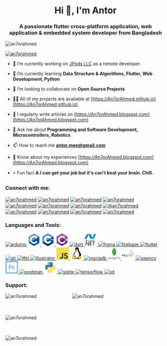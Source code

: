 <h1 align="center">Hi 👋, I'm Antor</h1>
<h3 align="center">A passionate flutter cross-platform application, web application & embedded system developer from Bangladesh</h3>

<p align="left"> <img src="https://komarev.com/ghpvc/?username=an7orahmed&label=Profile%20views&color=0e75b6&style=flat" alt="an7orahmed" /> </p>

<p align="left"> <a href="https://github.com/ryo-ma/github-profile-trophy"><img src="https://github-profile-trophy.vercel.app/?username=an7orahmed" alt="an7orahmed" /></a> </p>

- 🔭 I’m currently working on [JPods LLC](https://www.jpods.com) as a remote developer.

- 🌱 I’m currently learning **Data Structure & Algorithms, Flutter, Web Development, Python**

- 👯 I’m looking to collaborate on **Open Source Projects**

- 👨‍💻 All of my projects are available at [https://An7orAhmed.github.io](https://An7orAhmed.github.io)

- 📝 I regularly write articles on [https://An7orAhmed.blogspot.com](https://An7orAhmed.blogspot.com)

- 💬 Ask me about **Programming and Software Development, Microcontrollers, Robotics**

- 📫 How to reach me **antor.mee@gmail.com**

- 📄 Know about my experiences [https://An7orAhmed.blogspot.com](https://An7orAhmed.blogspot.com)

- ⚡ Fun fact **A.I can get your job but it's can't beat your brain. Chill.**

<h3 align="left">Connect with me:</h3>
<p align="left">
<a href="https://codepen.io/an7orahmed" target="blank"><img align="center" src="https://raw.githubusercontent.com/rahuldkjain/github-profile-readme-generator/master/src/images/icons/Social/codepen.svg" alt="an7orahmed" height="30" width="40" /></a>
<a href="https://dev.to/an7orahmed" target="blank"><img align="center" src="https://raw.githubusercontent.com/rahuldkjain/github-profile-readme-generator/master/src/images/icons/Social/devto.svg" alt="an7orahmed" height="30" width="40" /></a>
<a href="https://linkedin.com/in/an7orahmed" target="blank"><img align="center" src="https://raw.githubusercontent.com/rahuldkjain/github-profile-readme-generator/master/src/images/icons/Social/linked-in-alt.svg" alt="an7orahmed" height="30" width="40" /></a>
<a href="https://codesandbox.com/an7orahmed" target="blank"><img align="center" src="https://raw.githubusercontent.com/rahuldkjain/github-profile-readme-generator/master/src/images/icons/Social/codesandbox.svg" alt="an7orahmed" height="30" width="40" /></a>
<a href="https://kaggle.com/an7orahmed" target="blank"><img align="center" src="https://raw.githubusercontent.com/rahuldkjain/github-profile-readme-generator/master/src/images/icons/Social/kaggle.svg" alt="an7orahmed" height="30" width="40" /></a>
<a href="https://fb.com/an7orahmed" target="blank"><img align="center" src="https://raw.githubusercontent.com/rahuldkjain/github-profile-readme-generator/master/src/images/icons/Social/facebook.svg" alt="an7orahmed" height="30" width="40" /></a>
<a href="https://dribbble.com/an7orahmed" target="blank"><img align="center" src="https://raw.githubusercontent.com/rahuldkjain/github-profile-readme-generator/master/src/images/icons/Social/dribbble.svg" alt="an7orahmed" height="30" width="40" /></a>
<a href="https://medium.com/@an7orahmed" target="blank"><img align="center" src="https://raw.githubusercontent.com/rahuldkjain/github-profile-readme-generator/master/src/images/icons/Social/medium.svg" alt="@an7orahmed" height="30" width="40" /></a>
<a href="https://www.youtube.com/c/an7orahmed" target="blank"><img align="center" src="https://raw.githubusercontent.com/rahuldkjain/github-profile-readme-generator/master/src/images/icons/Social/youtube.svg" alt="an7orahmed" height="30" width="40" /></a>
<a href="https://www.hackerrank.com/an7orahmed" target="blank"><img align="center" src="https://raw.githubusercontent.com/rahuldkjain/github-profile-readme-generator/master/src/images/icons/Social/hackerrank.svg" alt="an7orahmed" height="30" width="40" /></a>
<a href="https://www.leetcode.com/an7orahmed" target="blank"><img align="center" src="https://raw.githubusercontent.com/rahuldkjain/github-profile-readme-generator/master/src/images/icons/Social/leet-code.svg" alt="an7orahmed" height="30" width="40" /></a>
<a href="https://auth.geeksforgeeks.org/user/an7orahmed" target="blank"><img align="center" src="https://raw.githubusercontent.com/rahuldkjain/github-profile-readme-generator/master/src/images/icons/Social/geeks-for-geeks.svg" alt="an7orahmed" height="30" width="40" /></a>
</p>

<h3 align="left">Languages and Tools:</h3>
<p align="left"> <a href="https://www.arduino.cc/" target="_blank" rel="noreferrer"> <img src="https://cdn.worldvectorlogo.com/logos/arduino-1.svg" alt="arduino" width="40" height="40"/> </a> <a href="https://www.cprogramming.com/" target="_blank" rel="noreferrer"> <img src="https://raw.githubusercontent.com/devicons/devicon/master/icons/c/c-original.svg" alt="c" width="40" height="40"/> </a> <a href="https://www.w3schools.com/cpp/" target="_blank" rel="noreferrer"> <img src="https://raw.githubusercontent.com/devicons/devicon/master/icons/cplusplus/cplusplus-original.svg" alt="cplusplus" width="40" height="40"/> </a> <a href="https://www.w3schools.com/cs/" target="_blank" rel="noreferrer"> <img src="https://raw.githubusercontent.com/devicons/devicon/master/icons/csharp/csharp-original.svg" alt="csharp" width="40" height="40"/> </a> <a href="https://dart.dev" target="_blank" rel="noreferrer"> <img src="https://www.vectorlogo.zone/logos/dartlang/dartlang-icon.svg" alt="dart" width="40" height="40"/> </a> <a href="https://dotnet.microsoft.com/" target="_blank" rel="noreferrer"> <img src="https://raw.githubusercontent.com/devicons/devicon/master/icons/dot-net/dot-net-original-wordmark.svg" alt="dotnet" width="40" height="40"/> </a> <a href="https://www.figma.com/" target="_blank" rel="noreferrer"> <img src="https://www.vectorlogo.zone/logos/figma/figma-icon.svg" alt="figma" width="40" height="40"/> </a> <a href="https://firebase.google.com/" target="_blank" rel="noreferrer"> <img src="https://www.vectorlogo.zone/logos/firebase/firebase-icon.svg" alt="firebase" width="40" height="40"/> </a> <a href="https://flutter.dev" target="_blank" rel="noreferrer"> <img src="https://www.vectorlogo.zone/logos/flutterio/flutterio-icon.svg" alt="flutter" width="40" height="40"/> </a> <a href="https://git-scm.com/" target="_blank" rel="noreferrer"> <img src="https://www.vectorlogo.zone/logos/git-scm/git-scm-icon.svg" alt="git" width="40" height="40"/> </a> <a href="https://ifttt.com/" target="_blank" rel="noreferrer"> <img src="https://www.vectorlogo.zone/logos/ifttt/ifttt-ar21.svg" alt="ifttt" width="40" height="40"/> </a> <a href="https://www.adobe.com/in/products/illustrator.html" target="_blank" rel="noreferrer"> <img src="https://www.vectorlogo.zone/logos/adobe_illustrator/adobe_illustrator-icon.svg" alt="illustrator" width="40" height="40"/> </a> <a href="https://developer.mozilla.org/en-US/docs/Web/JavaScript" target="_blank" rel="noreferrer"> <img src="https://raw.githubusercontent.com/devicons/devicon/master/icons/javascript/javascript-original.svg" alt="javascript" width="40" height="40"/> </a> <a href="https://www.linux.org/" target="_blank" rel="noreferrer"> <img src="https://raw.githubusercontent.com/devicons/devicon/master/icons/linux/linux-original.svg" alt="linux" width="40" height="40"/> </a> <a href="https://mariadb.org/" target="_blank" rel="noreferrer"> <img src="https://www.vectorlogo.zone/logos/mariadb/mariadb-icon.svg" alt="mariadb" width="40" height="40"/> </a> <a href="https://www.mongodb.com/" target="_blank" rel="noreferrer"> <img src="https://raw.githubusercontent.com/devicons/devicon/master/icons/mongodb/mongodb-original-wordmark.svg" alt="mongodb" width="40" height="40"/> </a> <a href="https://www.mysql.com/" target="_blank" rel="noreferrer"> <img src="https://raw.githubusercontent.com/devicons/devicon/master/icons/mysql/mysql-original-wordmark.svg" alt="mysql" width="40" height="40"/> </a> <a href="https://opencv.org/" target="_blank" rel="noreferrer"> <img src="https://www.vectorlogo.zone/logos/opencv/opencv-icon.svg" alt="opencv" width="40" height="40"/> </a> <a href="https://www.photoshop.com/en" target="_blank" rel="noreferrer"> <img src="https://raw.githubusercontent.com/devicons/devicon/master/icons/photoshop/photoshop-line.svg" alt="photoshop" width="40" height="40"/> </a> <a href="https://postman.com" target="_blank" rel="noreferrer"> <img src="https://www.vectorlogo.zone/logos/getpostman/getpostman-icon.svg" alt="postman" width="40" height="40"/> </a> <a href="https://www.python.org" target="_blank" rel="noreferrer"> <img src="https://raw.githubusercontent.com/devicons/devicon/master/icons/python/python-original.svg" alt="python" width="40" height="40"/> </a> <a href="https://www.sqlite.org/" target="_blank" rel="noreferrer"> <img src="https://www.vectorlogo.zone/logos/sqlite/sqlite-icon.svg" alt="sqlite" width="40" height="40"/> </a> <a href="https://www.tensorflow.org" target="_blank" rel="noreferrer"> <img src="https://www.vectorlogo.zone/logos/tensorflow/tensorflow-icon.svg" alt="tensorflow" width="40" height="40"/> </a> <a href="https://www.adobe.com/products/xd.html" target="_blank" rel="noreferrer"> <img src="https://cdn.worldvectorlogo.com/logos/adobe-xd.svg" alt="xd" width="40" height="40"/> </a> </p>

<h3 align="left">Support:</h3>
<p><a href="https://www.buymeacoffee.com/an7orahmed"> <img align="left" src="https://cdn.buymeacoffee.com/buttons/v2/default-yellow.png" height="50" width="210" alt="an7orahmed" /></a><a href="https://ko-fi.com/an7orahmed"> <img align="left" src="https://cdn.ko-fi.com/cdn/kofi3.png?v=3" height="50" width="210" alt="an7orahmed" /></a></p><br><br>&nbsp;

<p><img align="center" src="https://github-readme-stats.vercel.app/api?username=an7orahmed&show_icons=true&locale=en" alt="an7orahmed" /></p>&nbsp;
<p><img align="center" src="https://github-readme-streak-stats.herokuapp.com/?user=an7orahmed&" alt="an7orahmed" /></p>
